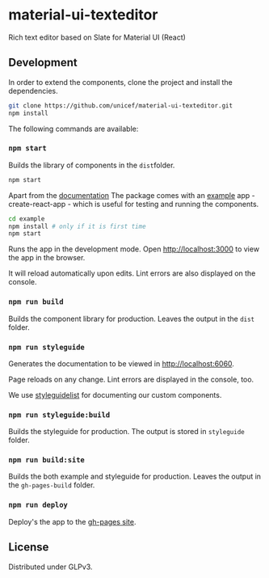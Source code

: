 # material-ui-texteditor
Rich text editor based on Slate for Material UI (React)

## Development

In order to extend the components, clone the project and install the dependencies.

```bash
git clone https://github.com/unicef/material-ui-texteditor.git
npm install
```

The following commands are available:

### `npm start`

Builds the library of components in the `dist`folder.

```bash
npm start
```

Apart from the [documentation](https://unicef.github.io/material-ui-texteditor/) The package comes with an [example](https://github.com/unicef/material-ui-texteditor/tree/master/example) app - create-react-app - which is useful for testing and running the components.

```bash
cd example
npm install # only if it is first time
npm start
```

Runs the app in the development mode. Open [http://localhost:3000](http://localhost:3000) to view the app in the browser.

It will reload automatically upon edits. Lint errors are also displayed on the console.

### `npm run build`

Builds the component library for production. Leaves the output in the `dist` folder.

### `npm run styleguide`

Generates the documentation to be viewed in [http://localhost:6060](http://localhost:6060).

Page reloads on any change. Lint errors are displayed in the console, too.

We use [styleguidelist](https://react-styleguidist.js.org/) for documenting our custom components.

### `npm run styleguide:build`

Builds the styleguide for production. The output is stored in `styleguide` folder.

### `npm run build:site`

Builds the both example and styleguide for production. Leaves the output in the `gh-pages-build` folder.

### `npm run deploy`

Deploy's the app to the [gh-pages site](https://unicef.github.io/material-ui-richeditor/).

## License

Distributed under GLPv3.
